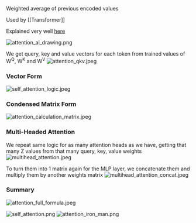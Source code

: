 Weighted average of previous encoded values

Used by [[Transformer]]

Explained very well [here](https://www.youtube.com/watch?v=QAZc9xsQNjQ\&list=PLhQjrBD2T381PopUTYtMSstgk-hsTGkVm\&index=10\&t=2910s)

![attention_ai_drawing.png](attention_ai_drawing.png)

We get query, key and value vectors for each token from trained values of W<sup>Q</sup>, W<sup>K</sup> and W<sup>V</sup>
![attention_qkv.jpeg](attention_qkv.jpeg)

### Vector Form

![self_attention_logic.jpeg](self_attention_logic.jpeg)

### Condensed Matrix Form

![attention_calculation_matrix.jpeg](attention_calculation_matrix.jpeg)

### Multi-Headed Attention

We repeat same logic for as many attention heads as we have, getting that many Z values from that many query, key, value weights
![multihead_attention.jpeg](multihead_attention.jpeg)

To turn them into 1 matrix again for the MLP layer, we concatenate them and multiply them by another weights matrix
![multihead_attention_concat.jpeg](multihead_attention_concat.jpeg)

### Summary

![attention_full_formula.jpeg](attention_full_formula.jpeg)

![self_attention.png](self_attention.png)
![attention_iron_man.png](attention_iron_man.png)
